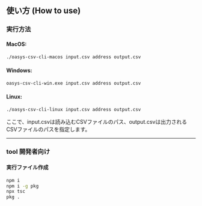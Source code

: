 ## 使い方 (How to use)

### 実行方法

#### MacOS:

```bash
./oasys-csv-cli-macos input.csv address output.csv
```

#### Windows:

```bash
oasys-csv-cli-win.exe input.csv address output.csv
```

#### Linux:

```bash
./oasys-csv-cli-linux input.csv address output.csv 
```

ここで、input.csvは読み込むCSVファイルのパス、output.csvは出力されるCSVファイルのパスを指定します。

---

### tool 開発者向け

#### 実行ファイル作成

```bash
npm i
npm i -g pkg
npx tsc
pkg .
```
